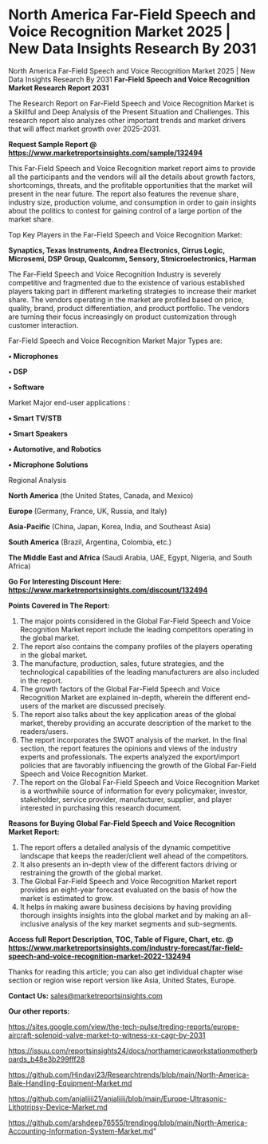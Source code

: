 # North America Far-Field Speech and Voice Recognition Market 2025 | New Data Insights Research By 2031
North America Far-Field Speech and Voice Recognition Market 2025 | New Data Insights Research By 2031
<strong>Far-Field Speech and Voice Recognition Market Research Report 2031</strong>

The Research Report on Far-Field Speech and Voice Recognition Market is a Skillful and Deep Analysis of the Present Situation and Challenges. This research report also analyzes other important trends and market drivers that will affect market growth over 2025-2031.

<strong>Request Sample Report @ <a href=https://www.marketreportsinsights.com/sample/132494>https://www.marketreportsinsights.com/sample/132494</a></strong>

This Far-Field Speech and Voice Recognition market report aims to provide all the participants and the vendors will all the details about growth factors, shortcomings, threats, and the profitable opportunities that the market will present in the near future. The report also features the revenue share, industry size, production volume, and consumption in order to gain insights about the politics to contest for gaining control of a large portion of the market share.

Top Key Players in the Far-Field Speech and Voice Recognition Market:

<strong>Synaptics, Texas Instruments, Andrea Electronics, Cirrus Logic, Microsemi, DSP Group, Qualcomm, Sensory, Stmicroelectronics, Harman</strong>

The Far-Field Speech and Voice Recognition Industry is severely competitive and fragmented due to the existence of various established players taking part in different marketing strategies to increase their market share. The vendors operating in the market are profiled based on price, quality, brand, product differentiation, and product portfolio. The vendors are turning their focus increasingly on product customization through customer interaction.

Far-Field Speech and Voice Recognition Market Major Types are:

<strong>• Microphones

• DSP

• Software</strong>

Market Major end-user applications :

<strong>• Smart TV/STB

• Smart Speakers

• Automotive, and Robotics

• Microphone Solutions</strong>

Regional Analysis

</u><strong><b>North America</b></strong> (the United States, Canada, and Mexico)

<strong><b>Europe </b></strong>(Germany, France, UK, Russia, and Italy)

<strong><b>Asia-Pacific</b></strong> (China, Japan, Korea, India, and Southeast Asia)

<strong><b>South America</b></strong> (Brazil, Argentina, Colombia, etc.)

<strong><b>The Middle East and Africa</b></strong> (Saudi Arabia, UAE, Egypt, Nigeria, and South Africa)

<strong>Go For Interesting Discount Here: <a href=https://www.marketreportsinsights.com/discount/132494>https://www.marketreportsinsights.com/discount/132494</a></strong>

<strong>Points Covered in The Report:</strong>
<ol>
  <li>The major points considered in the Global Far-Field Speech and Voice Recognition Market report include the leading competitors operating in the global market.</li>
  <li>The report also contains the company profiles of the players operating in the global market.</li>
  <li>The manufacture, production, sales, future strategies, and the technological capabilities of the leading manufacturers are also included in the report.</li>
  <li>The growth factors of the Global Far-Field Speech and Voice Recognition Market are explained in-depth, wherein the different end-users of the market are discussed precisely.</li>
  <li>The report also talks about the key application areas of the global market, thereby providing an accurate description of the market to the readers/users.</li>
  <li>The report incorporates the SWOT analysis of the market. In the final section, the report features the opinions and views of the industry experts and professionals. The experts analyzed the export/import policies that are favorably influencing the growth of the Global Far-Field Speech and Voice Recognition Market.</li>
  <li>The report on the Global Far-Field Speech and Voice Recognition Market is a worthwhile source of information for every policymaker, investor, stakeholder, service provider, manufacturer, supplier, and player interested in purchasing this research document.</li>
</ol>
<strong>Reasons for Buying Global Far-Field Speech and Voice Recognition Market Report:</strong>

<ol>
  <li>The report offers a detailed analysis of the dynamic competitive landscape that keeps the reader/client well ahead of the competitors.</li>
  <li>It also presents an in-depth view of the different factors driving or restraining the growth of the global market.</li>
  <li>The Global Far-Field Speech and Voice Recognition Market report provides an eight-year forecast evaluated on the basis of how the market is estimated to grow.</li>
  <li>It helps in making aware business decisions by having providing thorough insights insights into the global market and by making an all-inclusive analysis of the key market segments and sub-segments.</li>
</ol>
<strong>Access full Report Description, TOC, Table of Figure, Chart, etc. @ <a href=https://www.marketreportsinsights.com/industry-forecast/far-field-speech-and-voice-recognition-market-2022-132494>https://www.marketreportsinsights.com/industry-forecast/far-field-speech-and-voice-recognition-market-2022-132494</a></strong>


Thanks for reading this article; you can also get individual chapter wise section or region wise report version like Asia, United States, Europe.

<strong>Contact Us:</strong>
sales@marketreportsinsights.com

<strong>Our other reports:</strong>

<a href=https://sites.google.com/view/the-tech-pulse/treding-reports/europe-aircraft-solenoid-valve-market-to-witness-xx-cagr-by-2031>https://sites.google.com/view/the-tech-pulse/treding-reports/europe-aircraft-solenoid-valve-market-to-witness-xx-cagr-by-2031</a>

<a href=https://issuu.com/reportsinsights24/docs/northamericaworkstationmotherboards_b48e3b299fff28>https://issuu.com/reportsinsights24/docs/northamericaworkstationmotherboards_b48e3b299fff28</a>

<a href=https://github.com/Hindavi23/Researchtrends/blob/main/North-America-Bale-Handling-Equipment-Market.md>https://github.com/Hindavi23/Researchtrends/blob/main/North-America-Bale-Handling-Equipment-Market.md</a>

<a href=https://github.com/anjaliiii21/anjaliiii/blob/main/Europe-Ultrasonic-Lithotripsy-Device-Market.md>https://github.com/anjaliiii21/anjaliiii/blob/main/Europe-Ultrasonic-Lithotripsy-Device-Market.md</a>

<a href=https://github.com/arshdeep76555/trendingg/blob/main/North-America-Accounting-Information-System-Market.md>https://github.com/arshdeep76555/trendingg/blob/main/North-America-Accounting-Information-System-Market.md</a>"
